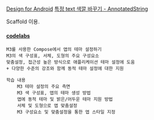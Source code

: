[Design for Android](https://developer.android.com/design/ui/mobile/guides/foundations/system-bars?hl=ko)
[특정 text 색깔 바꾸기 - AnnotatedString](https://blog.msg-team.com/how-do-i-color-the-text-for-each-word-differently-in-jetpack-compose-b679cbd0f792)

Scaffold 이용.

#### [codelabs](https://developer.android.com/codelabs/jetpack-compose-theming?hl=ko#0)
	M3를 사용한 Compose에서 앱의 테마 설정하기
	M3의 색 구성표, 서체, 도형의 주요 구성요소
	맞춤설정, 접근성 높은 방식으로 애플리케이션 테마 설정에 도움
	+ 다양한 수준의 강조와 함께 동적 테마 설정에 대한 지원 

	학습 내용
		M3 테마 설정의 주요 측면
		M3 색 구성표, 앱의 테마 생성 방법
		앱에 동적 테마 및 밝은/어두운 테마 지원 방법
		서체 및 도형으로 앱 맞춤설정
		M3 구성요소 및 맞춤설정을 통한 앱 스타일 지정
		
